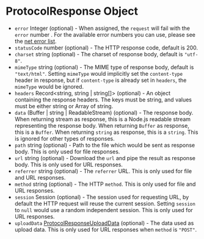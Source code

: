 # ProtocolResponse Object

* `error` Integer (optional) - When assigned, the `request` will fail with the
  `error` number . For the available error numbers you can use, please see the
  [net error list][net-error].
* `statusCode` number (optional) - The HTTP response code, default is 200.
* `charset` string (optional) - The charset of response body, default is
  `"utf-8"`.
* `mimeType` string (optional) - The MIME type of response body, default is
  `"text/html"`. Setting `mimeType` would implicitly set the `content-type`
  header in response, but if `content-type` is already set in `headers`, the
  `mimeType` would be ignored.
* `headers` Record\<string, string | string[]\> (optional) - An object containing the response headers. The
  keys must be string, and values must be either string or Array of string.
* `data` (Buffer | string | ReadableStream) (optional) - The response body. When
  returning stream as response, this is a Node.js readable stream representing
  the response body. When returning `Buffer` as response, this is a `Buffer`.
  When returning `string` as response, this is a `string`. This is ignored for
  other types of responses.
* `path` string (optional) - Path to the file which would be sent as response
  body. This is only used for file responses.
* `url` string (optional) - Download the `url` and pipe the result as response
  body. This is only used for URL responses.
* `referrer` string (optional) - The `referrer` URL. This is only used for file
  and URL responses.
* `method` string (optional) - The HTTP `method`. This is only used for file
  and URL responses.
* `session` Session (optional) - The session used for requesting URL, by default
  the HTTP request will reuse the current session. Setting `session` to `null`
  would use a random independent session. This is only used for URL responses.
* `uploadData` [ProtocolResponseUploadData](protocol-response-upload-data.md) (optional) - The data used as upload data. This is only
  used for URL responses when `method` is `"POST"`.

[net-error]: https://source.chromium.org/chromium/chromium/src/+/main:net/base/net_error_list.h
